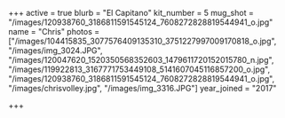 +++
active = true
blurb = "El Capitano"
kit_number = 5
mug_shot = "/images/120938760_3186811591545124_7608272828819544941_o.jpg"
name = "Chris"
photos = ["/images/104415835_3077576409135310_3751227997009170818_o.jpg", "/images/img_3024.JPG", "/images/120047620_1520350568352603_1479611720152015780_n.jpg", "/images/119922813_3167771753449108_5141607045116857200_o.jpg", "/images/120938760_3186811591545124_7608272828819544941_o.jpg", "/images/chrisvolley.jpg", "/images/img_3316.JPG"]
year_joined = "2017"

+++

